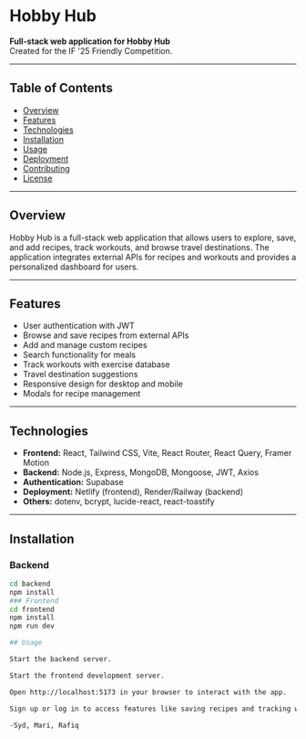 # Hobby Hub

**Full-stack web application for Hobby Hub**  
Created for the IF '25 Friendly Competition.

---

## Table of Contents
- [Overview](#overview)
- [Features](#features)
- [Technologies](#technologies)
- [Installation](#installation)
- [Usage](#usage)
- [Deployment](#deployment)
- [Contributing](#contributing)
- [License](#license)

---

## Overview
Hobby Hub is a full-stack web application that allows users to explore, save, and add recipes, track workouts, and browse travel destinations. The application integrates external APIs for recipes and workouts and provides a personalized dashboard for users.  

---

## Features
- User authentication with JWT
- Browse and save recipes from external APIs
- Add and manage custom recipes
- Search functionality for meals
- Track workouts with exercise database
- Travel destination suggestions
- Responsive design for desktop and mobile
- Modals for recipe management

---

## Technologies
- **Frontend:** React, Tailwind CSS, Vite, React Router, React Query, Framer Motion
- **Backend:** Node.js, Express, MongoDB, Mongoose, JWT, Axios
- **Authentication:** Supabase
- **Deployment:** Netlify (frontend), Render/Railway (backend)
- **Others:** dotenv, bcrypt, lucide-react, react-toastify

---

## Installation

### Backend
```bash
cd backend
npm install
### Frontend
cd frontend
npm install
npm run dev

## Usage

Start the backend server.

Start the frontend development server.

Open http://localhost:5173 in your browser to interact with the app.

Sign up or log in to access features like saving recipes and tracking workouts.

-Syd, Mari, Rafiq

